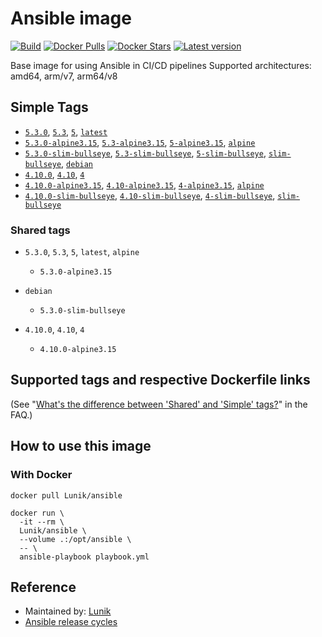 # Ansible image

[![Build](https://github.com/Lunik/ansible-image/actions/workflows/build.yml/badge.svg)][github-action-build]
[![Docker Pulls](https://img.shields.io/docker/pulls/lunik/ansible)][docker-image]
[![Docker Stars](https://img.shields.io/docker/stars/lunik/ansible)][docker-image]
[![Latest version](https://img.shields.io/github/v/tag/Lunik/ansible-image?sort=semver)][docker-image]

Base image for using Ansible in CI/CD pipelines
Supported architectures: amd64, arm/v7, arm64/v8

## Simple Tags

- [`5.3.0`][version-5-sources], [`5.3`][version-5-sources], [`5`][version-5-sources], [`latest`][version-5-sources]
- [`5.3.0-alpine3.15`][version-5-sources], [`5.3-alpine3.15`][version-5-sources], [`5-alpine3.15`][version-5-sources], [`alpine`][version-5-sources]
- [`5.3.0-slim-bullseye`][version-5-sources], [`5.3-slim-bullseye`][version-5-sources], [`5-slim-bullseye`][version-5-sources], [`slim-bullseye`][version-5-sources], [`debian`][version-5-sources]
- [`4.10.0`][version-4-sources], [`4.10`][version-4-sources], [`4`][version-4-sources]
- [`4.10.0-alpine3.15`][version-4-sources], [`4.10-alpine3.15`][version-4-sources], [`4-alpine3.15`][version-4-sources], [`alpine`][version-4-sources]
- [`4.10.0-slim-bullseye`][version-4-sources], [`4.10-slim-bullseye`][version-4-sources], [`4-slim-bullseye`][version-4-sources], [`slim-bullseye`][version-4-sources]

### Shared tags

- `5.3.0`, `5.3`, `5`, `latest`, `alpine`
  - `5.3.0-alpine3.15`

- `debian`
  - `5.3.0-slim-bullseye`

- `4.10.0`, `4.10`, `4`
  - `4.10.0-alpine3.15`

## Supported tags and respective Dockerfile links

(See "[What's the difference between 'Shared' and 'Simple' tags?][faq-shared-simple-tags]" in the FAQ.)

## How to use this image

### With Docker

```shell
docker pull Lunik/ansible

docker run \
  -it --rm \
  Lunik/ansible \
  --volume .:/opt/ansible \
  -- \
  ansible-playbook playbook.yml
```

## Reference

- Maintained by: [Lunik][lunik-github]
- [Ansible release cycles][ansible-release-cycle]

<!-- Links -->

[this]: https://github.com/Lunik/ansible-image
[docker-image]: https://hub.docker.com/r/lunik/ansible
[lunik-github]: https://github.com/Lunik
[github-action-build]: https://github.com/Lunik/ansible-image/actions/workflows/build.yml
[faq-shared-simple-tags]: https://github.com/docker-library/faq#whats-the-difference-between-shared-and-simple-tags
[version-5-sources]: https://github.com/Lunik/ansible-image/tree/master/templates
[version-4-sources]: https://github.com/Lunik/ansible-image/tree/master/templates
[ansible-release-cycle]: https://docs.ansible.com/ansible/devel/reference_appendices/release_and_maintenance.html